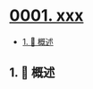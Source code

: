 # [0001. xxx](https://github.com/Tdahuyou/TNotes.python/tree/main/notes/0001.%20xxx)

<!-- region:toc -->

- [1. 📝 概述](#1--概述)

<!-- endregion:toc -->

## 1. 📝 概述
